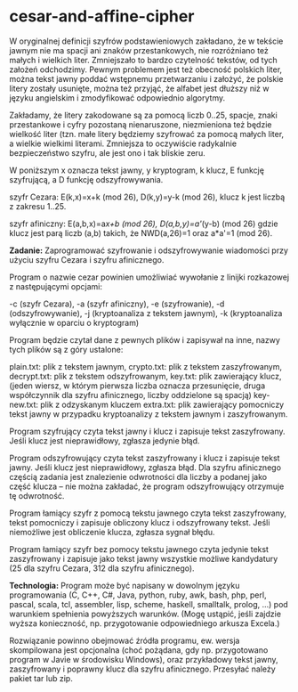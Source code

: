 # cesar-and-affine-cipher
W oryginalnej definicji szyfrów podstawieniowych zakładano, że w tekście jawnym nie ma spacji ani znaków przestankowych, nie rozróżniano też małych i wielkich liter. Zmniejszało to bardzo czytelność tekstów, od tych założeń odchodzimy. Pewnym problemem jest też obecność polskich liter, można tekst jawny poddać wstępnemu przetwarzaniu i założyć, że polskie litery zostały usunięte, można też przyjąć, że alfabet jest dłuższy niż w języku angielskim i zmodyfikować odpowiednio algorytmy.

Zakładamy, że litery zakodowane są za pomocą liczb 0..25, spacje, znaki przestankowe i cyfry pozostaną nienaruszone, niezmieniona też będzie wielkość liter (tzn. małe litery będziemy szyfrować za pomocą małych liter, a wielkie wielkimi literami. Zmniejsza to oczywiście radykalnie bezpieczeństwo szyfru, ale jest ono i tak bliskie zeru.

W poniższym x oznacza tekst jawny, y kryptogram, k klucz, E funkcję szyfrującą, a D funkcję odszyfrowywania.

szyfr Cezara: E(k,x)=x+k (mod 26), D(k,y)=y-k (mod 26), klucz k jest liczbą z zakresu 1..25.

szyfr afiniczny: E(a,b,x)=a*x+b (mod 26), D(a,b,y)=a'*(y-b) (mod 26) gdzie klucz jest parą liczb (a,b) takich, że NWD(a,26)=1 oraz a*a'=1 (mod 26).

**Zadanie:**
Zaprogramować szyfrowanie i odszyfrowywanie wiadomości przy użyciu szyfru Cezara i szyfru afinicznego.

Program o nazwie cezar powinien umożliwiać wywołanie z linijki rozkazowej z następującymi opcjami:

-c (szyfr Cezara),
-a (szyfr afiniczny),
-e (szyfrowanie),
-d (odszyfrowywanie),
-j (kryptoanaliza z tekstem jawnym),
-k (kryptoanaliza wyłącznie w oparciu o kryptogram)

Program będzie czytał dane z pewnych plików i zapisywał na inne, nazwy tych plików są z góry ustalone:

plain.txt: plik z tekstem jawnym,
crypto.txt: plik z tekstem zaszyfrowanym,
decrypt.txt: plik z tekstem odszyfrowanym,
key.txt: plik zawierający klucz,(jeden wiersz, w którym pierwsza liczba oznacza przesunięcie, druga współczynnik dla szyfru afinicznego, liczby oddzielone są spacją)
key-new.txt: plik z odzyskanym kluczem
extra.txt: plik zawierający pomocniczy tekst jawny w przypadku kryptoanalizy z tekstem jawnym i zaszyfrowanym.

Program szyfrujący czyta tekst jawny i klucz i zapisuje tekst zaszyfrowany. Jeśli klucz jest nieprawidłowy, zgłasza jedynie błąd.

Program odszyfrowujący czyta tekst zaszyfrowany i klucz i zapisuje tekst jawny. Jeśli klucz jest nieprawidłowy, zgłasza błąd. Dla szyfru afinicznego częścią zadania jest znalezienie odwrotności dla liczby a podanej jako część klucza – nie można zakładać, że program odszyfrowujący otrzymuje tę odwrotność.

Program łamiący szyfr z pomocą tekstu jawnego czyta tekst zaszyfrowany, tekst pomocniczy i zapisuje obliczony klucz i odszyfrowany tekst. Jeśli niemożliwe jest obliczenie klucza, zgłasza sygnał błędu.

Program łamiący szyfr bez pomocy tekstu jawnego czyta jedynie tekst zaszyfrowany i zapisuje jako tekst jawny wszystkie możliwe kandydatury (25 dla szyfru Cezara, 312 dla szyfru afinicznego).

**Technologia:**
Program może być napisany w dowolnym języku programowania (C, C++, C#, Java, python, ruby, awk, bash, php, perl, pascal, scala, tcl, assembler, lisp, scheme, haskell, smalltalk, prolog, ...) pod warunkiem spełnienia powyższych warunków. (Mogę ustąpić, jeśli zajdzie wyższa konieczność, np. przygotowanie odpowiedniego arkusza Excela.)

Rozwiązanie powinno obejmować źródła programu, ew. wersja skompilowana jest opcjonalna (choć pożądana, gdy np. przygotowano program w Javie w środowisku Windows), oraz przykładowy tekst jawny, zaszyfrowany i poprawny klucz dla szyfru afinicznego. Przesyłać należy pakiet tar lub zip.
